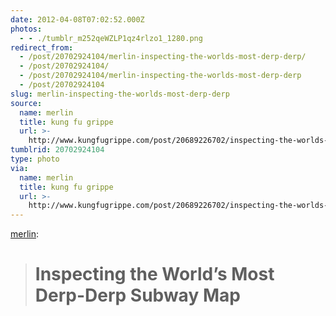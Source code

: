 ```yaml
---
date: 2012-04-08T07:02:52.000Z
photos:
  - - ./tumblr_m252qeWZLP1qz4rlzo1_1280.png
redirect_from:
  - /post/20702924104/merlin-inspecting-the-worlds-most-derp-derp/
  - /post/20702924104/
  - /post/20702924104/merlin-inspecting-the-worlds-most-derp-derp
  - /post/20702924104
slug: merlin-inspecting-the-worlds-most-derp-derp
source:
  name: merlin
  title: kung fu grippe
  url: >-
    http://www.kungfugrippe.com/post/20689226702/inspecting-the-worlds-most-derp-derp-subway-map
tumblrid: 20702924104
type: photo
via:
  name: merlin
  title: kung fu grippe
  url: >-
    http://www.kungfugrippe.com/post/20689226702/inspecting-the-worlds-most-derp-derp-subway-map
---
```

<p><a href="http://www.kungfugrippe.com/post/20689226702/inspecting-the-worlds-most-derp-derp-subway-map" class="tumblr_blog">merlin</a>:</p>

<blockquote><h1>Inspecting the World’s Most Derp-Derp Subway Map</h1></blockquote>
